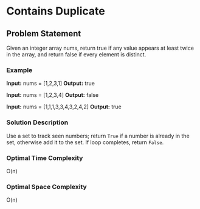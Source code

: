 # Contains Duplicate

## Problem Statement

Given an integer array nums, return true if any value appears at least twice in the array, and return false if every element is distinct.

### Example

**Input:** nums = [1,2,3,1]
**Output:** true

**Input:** nums = [1,2,3,4]
**Output:** false

**Input:** nums = [1,1,1,3,3,4,3,2,4,2]
**Output:** true

### Solution Description

Use a set to track seen numbers; return `True` if a number is already in the set, otherwise add it to the set. If loop completes, return `False`.

### Optimal Time Complexity

O(n)

### Optimal Space Complexity

O(n)
